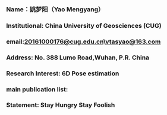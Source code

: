 
### Name：姚梦阳（Yao Mengyang）
### Institutional:  China University of Geosciences (CUG)
### email:20161000176@cug.edu.cn\vtasyao@163.com
### Address: No. 388 Lumo Road,Wuhan, P.R. China
### Research Interest: 6D Pose estimation
### main publication list:
### Statement: Stay Hungry Stay Foolish 
